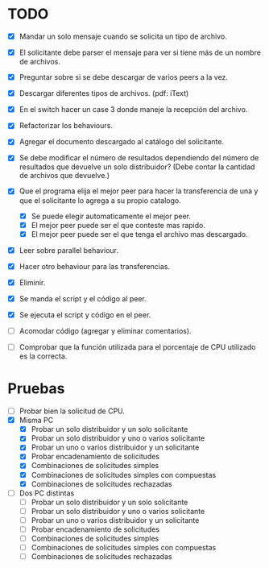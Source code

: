 # TODO

- [x] Mandar un solo mensaje cuando se solicita un tipo de archivo.
- [x] El solicitante debe parser el mensaje para ver si tiene más de un nombre de archivos.
- [x] Preguntar sobre si se debe descargar de varios peers a la vez.
- [x] Descargar diferentes tipos de archivos. (pdf: iText)
- [x] En el switch hacer un case 3 donde maneje la recepción del archivo.
- [x] Refactorizar los behaviours.
- [x] Agregar el documento descargado al catálogo del solicitante.
- [x] Se debe modificar el número de resultados dependiendo del número de resultados que devuelve un solo distribuidor? (Debe contar la cantidad de archivos que devuelve.)
- [x] Que el programa elija el mejor peer para hacer la transferencia de una y que el solicitante lo agrega a su propio catalogo.
   - [x] Se puede elegir automaticamente el mejor peer.
   - [x] El mejor peer puede ser el que conteste mas rapido.
   - [x] El mejor peer puede ser el que tenga el archivo mas descargado.
- [x] Leer sobre parallel behaviour.
- [x] Hacer otro behaviour para las transferencias.
- [x] Eliminir.
- [x] Se manda el script y el código al peer.
- [x] Se ejecuta el script y código en el peer.
- [ ] Acomodar código (agregar y eliminar comentarios).
- [ ] Comprobar que la función utilizada para el porcentaje de CPU utilizado es la correcta.


# Pruebas
- [ ] Probar bien la solicitud de CPU.
- [x] Misma PC
    - [x] Probar un solo distribuidor y un solo solicitante
    - [x] Probar un solo distribuidor y uno o varios solicitante
    - [x] Probar un uno o varios distribuidor y un solicitante
    - [x] Probar encadenamiento de solicitudes
    - [x] Combinaciones de solicitudes simples
    - [x] Combinaciones de solicitudes simples con compuestas
    - [x] Combinaciones de solicitudes rechazadas

- [ ] Dos PC distintas
    - [ ] Probar un solo distribuidor y un solo solicitante
    - [ ] Probar un solo distribuidor y uno o varios solicitante
    - [ ] Probar un uno o varios distribuidor y un solicitante
    - [ ] Probar encadenamiento de solicitudes
    - [ ] Combinaciones de solicitudes simples
    - [ ] Combinaciones de solicitudes simples con compuestas
    - [ ] Combinaciones de solicitudes rechazadas
